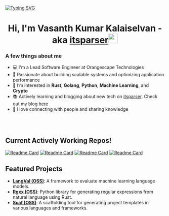 [![Typing SVG](https://readme-typing-svg.herokuapp.com?color=%2336BCF7&lines=Welcome+to+Itsparser's+Repository)](https://git.io/typing-svg)

<h1 align="center">Hi, I'm Vasanth Kumar Kalaiselvan - aka <a href="https://me.itsparser.in">itsparser</a><img src="https://raw.githubusercontent.com/MartinHeinz/MartinHeinz/master/wave.gif" width="30px"></h1>

### A few things about me

- 💻 I'm a Lead Software Engineer at Orangescape Technologies
- 🚀 Passionate about building scalable systems and optimizing application performance
- 🌱 I’m interested in **Rust**, **Golang**, **Python**, **Machine Learning**, and **Crypto**
- 📚 Actively learning and blogging about new tech on [itsparser](https://itsparser.in). Check out my blog [here](https://itsparser.substack.com/)
- 🤝 I love connecting with people and sharing knowledge
<br />

<!-- [![Vasanth's GitHub stats](https://github-readme-stats.vercel.app/api?username=itsparser&show_icons=true&theme=tokyonight)](https://github.com/anuraghazra/github-readme-stats) -->
<!-- [![Top Langs](https://github-readme-stats.vercel.app/api/top-langs/?username=itsparser&layout=compact&theme=tokyonight)](https://github.com/anuraghazra/github-readme-stats) -->

<br />

## Current Actively Working Repos!


[![Readme Card](https://github-readme-stats.vercel.app/api/pin/?username=itsparser&repo=scaf&show_owner=true)](https://github.com/itsparser/les)
[![Readme Card](https://github-readme-stats.vercel.app/api/pin/?username=itsparser&repo=langval&show_owner=true)](https://github.com/itsparser/les)
[![Readme Card](https://github-readme-stats.vercel.app/api/pin/?username=itsparser&repo=rgxx&show_owner=true)](https://github.com/itsparser/les)
[![Readme Card](https://github-readme-stats.vercel.app/api/pin/?username=itsparser&repo=orca&show_owner=true)](https://github.com/itsparser/orca)


## Featured Projects

- **[LangVal (OSS)](https://github.com/itsparser/langval)**: A framework to evaluate machine learning language models.
- **[Rgxx (OSS)](https://pypi.org/project/rgxx/)**: Python library for generating regular expressions from natural language using Rust.
- **[Scaf (OSS)](https://scaf.itsparser.in/)**: A scaffolding tool for generating project templates in various languages and frameworks.
